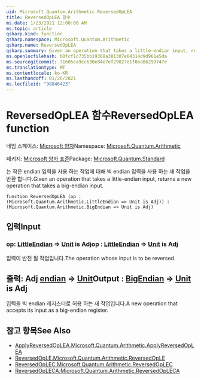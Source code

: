 ```yaml
---
uid: Microsoft.Quantum.Arithmetic.ReversedOpLEA
title: ReversedOpLEA 함수
ms.date: 1/23/2021 12:00:00 AM
ms.topic: article
qsharp.kind: function
qsharp.namespace: Microsoft.Quantum.Arithmetic
qsharp.name: ReversedOpLEA
qsharp.summary: Given an operation that takes a little-endian input, returns a new operation that takes a big-endian input.
ms.openlocfilehash: b0fcf1c735bb19308a381307e64314d9d961e5da
ms.sourcegitcommit: 71605ea9cc630e84e7ef29027e1f0ea06299747e
ms.translationtype: MT
ms.contentlocale: ko-KR
ms.lasthandoff: 01/26/2021
ms.locfileid: "98846423"
---
```

# <a name="reversedoplea-function"></a><span data-ttu-id="b3505-102">ReversedOpLEA 함수</span><span class="sxs-lookup"><span data-stu-id="b3505-102">ReversedOpLEA function</span></span>

<span data-ttu-id="b3505-103">네임 스페이스: [Microsoft 양자](xref:Microsoft.Quantum.Arithmetic)</span><span class="sxs-lookup"><span data-stu-id="b3505-103">Namespace: [Microsoft.Quantum.Arithmetic](xref:Microsoft.Quantum.Arithmetic)</span></span>

<span data-ttu-id="b3505-104">패키지: [Microsoft 양자 표준](https://nuget.org/packages/Microsoft.Quantum.Standard)</span><span class="sxs-lookup"><span data-stu-id="b3505-104">Package: [Microsoft.Quantum.Standard](https://nuget.org/packages/Microsoft.Quantum.Standard)</span></span>


<span data-ttu-id="b3505-105">는 작은 endian 입력을 사용 하는 작업에 대해 빅 endian 입력을 사용 하는 새 작업을 반환 합니다.</span><span class="sxs-lookup"><span data-stu-id="b3505-105">Given an operation that takes a little-endian input, returns a new operation that takes a big-endian input.</span></span>

```qsharp
function ReversedOpLEA (op : (Microsoft.Quantum.Arithmetic.LittleEndian => Unit is Adj)) : (Microsoft.Quantum.Arithmetic.BigEndian => Unit is Adj)
```


## <a name="input"></a><span data-ttu-id="b3505-106">입력</span><span class="sxs-lookup"><span data-stu-id="b3505-106">Input</span></span>

### <a name="op--littleendian--unit--is-adj"></a><span data-ttu-id="b3505-107">op: [LittleEndian](xref:Microsoft.Quantum.Arithmetic.LittleEndian) => [Unit](xref:microsoft.quantum.lang-ref.unit)  is Adj</span><span class="sxs-lookup"><span data-stu-id="b3505-107">op : [LittleEndian](xref:Microsoft.Quantum.Arithmetic.LittleEndian) => [Unit](xref:microsoft.quantum.lang-ref.unit)  is Adj</span></span>

<span data-ttu-id="b3505-108">입력이 반전 될 작업입니다.</span><span class="sxs-lookup"><span data-stu-id="b3505-108">The operation whose input is to be reversed.</span></span>



## <a name="output--bigendian--unit--is-adj"></a><span data-ttu-id="b3505-109">출력: Adj [endian](xref:Microsoft.Quantum.Arithmetic.BigEndian) => [Unit](xref:microsoft.quantum.lang-ref.unit)</span><span class="sxs-lookup"><span data-stu-id="b3505-109">Output : [BigEndian](xref:Microsoft.Quantum.Arithmetic.BigEndian) => [Unit](xref:microsoft.quantum.lang-ref.unit)  is Adj</span></span>

<span data-ttu-id="b3505-110">입력을 빅 endian 레지스터로 허용 하는 새 작업입니다.</span><span class="sxs-lookup"><span data-stu-id="b3505-110">A new operation that accepts its input as a big-endian register.</span></span>

## <a name="see-also"></a><span data-ttu-id="b3505-111">참고 항목</span><span class="sxs-lookup"><span data-stu-id="b3505-111">See Also</span></span>

- [<span data-ttu-id="b3505-112">ApplyReversedOpLEA.</span><span class="sxs-lookup"><span data-stu-id="b3505-112">Microsoft.Quantum.Arithmetic.ApplyReversedOpLEA</span></span>](xref:Microsoft.Quantum.Arithmetic.ApplyReversedOpLEA)
- [<span data-ttu-id="b3505-113">ReversedOpLE.</span><span class="sxs-lookup"><span data-stu-id="b3505-113">Microsoft.Quantum.Arithmetic.ReversedOpLE</span></span>](xref:Microsoft.Quantum.Arithmetic.ReversedOpLE)
- [<span data-ttu-id="b3505-114">ReversedOpLEC.</span><span class="sxs-lookup"><span data-stu-id="b3505-114">Microsoft.Quantum.Arithmetic.ReversedOpLEC</span></span>](xref:Microsoft.Quantum.Arithmetic.ReversedOpLEC)
- [<span data-ttu-id="b3505-115">ReversedOpLECA.</span><span class="sxs-lookup"><span data-stu-id="b3505-115">Microsoft.Quantum.Arithmetic.ReversedOpLECA</span></span>](xref:Microsoft.Quantum.Arithmetic.ReversedOpLECA)